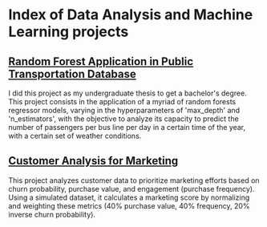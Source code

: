 # Index of Data Analysis and Machine Learning projects
## [Random Forest Application in Public Transportation Database](https://github.com/campos-Allan/random_forests_in_belo_horizonte)
I did this project as my undergraduate thesis to get a bachelor's degree. This project consists in the application of a myriad of random forests regressor models, varying in the hyperparameters of 'max_depth' and 'n_estimators', with the objective to analyze its capacity to predict the number of passengers per bus line per day in a certain time of the year, with a certain set of weather conditions.

## [Customer Analysis for Marketing](https://github.com/campos-Allan/marketing_project)
This project analyzes customer data to prioritize marketing efforts based on churn probability, purchase value, and engagement (purchase frequency). Using a simulated dataset, it calculates a marketing score by normalizing and weighting these metrics (40% purchase value, 40% frequency, 20% inverse churn probability).

